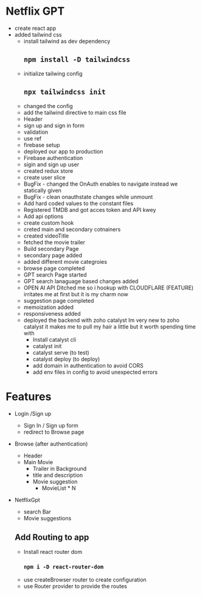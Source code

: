 # Netflix GPT

- create react app
- added tailwind css
  - install tailwind as dev dependency
    ## `npm install -D tailwindcss`
  - initialize tailwing config
    ## `npx tailwindcss init`
  - changed the config
  - add the tailwind directive to main css file
  - Header
  - sign up and sign in form
  - validation
  - use ref
  - firebase setup
  - deployed our app to production
  - Firebase authentication
  - sigin and sign up user
  - created redux store
  - create user slice
  - BugFix - changed the OnAuth enables to navigate instead we statically given
  - BugFix - clean onauthstate changes while unmount
  - Add hard coded values to the constant files
  - Registered TMDB and got acces token and API kwey
  - Add api options
  - create custom hook
  - creted main and secondary cotnainers
  - created videoTitle
  - fetched the movie trailer
  - Build secondary Page
  - secondary page added
  - added different movie categroies
  - browse page completed
  - GPT search Page started
  - GPT search lanaguage based changes added
  - OPEN AI API Ditched me so i hookup with CLOUDFLARE (FEATURE) irritates me at first but it is my charm now
  - suggestion page completed
  - memoization added
  - responsiveness added
  - deployed the backend with zoho catalyst Im very new to zoho catalyst it makes me to pull my hair a little but it worth spending time with
    - Install catalyst cli
    - catalyst init
    - catalyst serve (to test)
    - catalyst deploy (to deploy)
    - add domain in authentication to avoid CORS
    - add env files in config to avoid unexpected errors

# Features

- Login /Sign up
  - Sign In / Sign up form
  - redirect to Browse page
- Browse (after authentication)
  - Header
  - Main Movie
    - Trailer in Background
    - title and description
    - Movie suggestion
      - MovieList \* N
- NetflixGpt

  - search Bar
  - Movie suggestions

  ## Add Routing to app

  - Install react router dom
    ### `npm i -D react-router-dom`
  - use createBrowser router to create configuration
  - use Router provider to provide the routes
